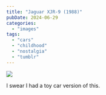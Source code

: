 ```yaml
---
title: "Jaguar XJR-9 (1988)"
pubDate: 2024-06-29
categories: 
  - "images"
tags: 
  - "cars"
  - "childhood"
  - "nostalgia"
  - "tumblr"
---
```


[![](/images/jaguar-xjr-9.webp)](https://wayofthesamvrai.tumblr.com/post/754554717315694592/formlab-jaguar-xjr-9-1988)

I swear I had a toy car version of this.
